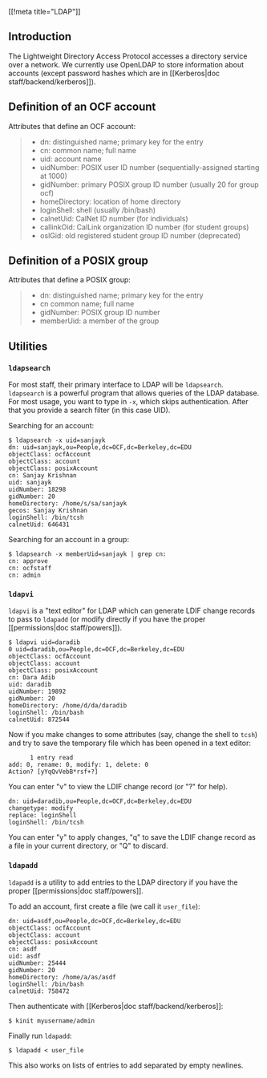 [[!meta title="LDAP"]]

## Introduction
The Lightweight Directory Access Protocol accesses a directory service over a network. We currently use OpenLDAP to store information about accounts (except password hashes which are in [[Kerberos|doc staff/backend/kerberos]]).

## Definition of an OCF account

Attributes that define an OCF account:

> * dn: distinguished name; primary key for the entry
> * cn: common name; full name
> * uid: account name
> * uidNumber: POSIX user ID number (sequentially-assigned starting at 1000)
> * gidNumber: primary POSIX group ID number (usually 20 for group ocf)
> * homeDirectory: location of home directory
> * loginShell: shell (usually /bin/bash)
> * calnetUid: CalNet ID number (for individuals)
> * callinkOid: CalLink organization ID number (for student groups)
> * oslGid: old registered student group ID number (deprecated)


## Definition of a POSIX group

Attributes that define a POSIX group:

> * dn: distinguished name; primary key for the entry
> * cn common name; full name
> * gidNumber: POSIX group ID number
> * memberUid: a member of the group

## Utilities

### `ldapsearch`

For most staff, their primary interface to LDAP will be `ldapsearch`. `ldapsearch` is a powerful program that allows queries of the LDAP database. For most usage, you want to type in `-x`, which skips authentication. After that you provide a search filter (in this case UID).

Searching for an account:

    $ ldapsearch -x uid=sanjayk
    dn: uid=sanjayk,ou=People,dc=OCF,dc=Berkeley,dc=EDU
    objectClass: ocfAccount
    objectClass: account
    objectClass: posixAccount
    cn: Sanjay Krishnan
    uid: sanjayk
    uidNumber: 18298
    gidNumber: 20
    homeDirectory: /home/s/sa/sanjayk
    gecos: Sanjay Krishnan
    loginShell: /bin/tcsh
    calnetUid: 646431

Searching for an account in a group:

    $ ldapsearch -x memberUid=sanjayk | grep cn:
    cn: approve
    cn: ocfstaff
    cn: admin

### `ldapvi`

`ldapvi` is a "text editor" for LDAP which can generate LDIF change records to pass to `ldapadd` (or modify directly if you have the proper [[permissions|doc staff/powers]]).

    $ ldapvi uid=daradib
    0 uid=daradib,ou=People,dc=OCF,dc=Berkeley,dc=EDU
    objectClass: ocfAccount
    objectClass: account
    objectClass: posixAccount
    cn: Dara Adib
    uid: daradib
    uidNumber: 19892
    gidNumber: 20
    homeDirectory: /home/d/da/daradib
    loginShell: /bin/bash
    calnetUid: 872544

Now if you make changes to some attributes (say, change the shell to `tcsh`) and try to save the temporary file which has been opened in a text editor:

          1 entry read
    add: 0, rename: 0, modify: 1, delete: 0
    Action? [yYqQvVebB*rsf+?]

You can enter "v" to view the LDIF change record (or "?" for help).

    dn: uid=daradib,ou=People,dc=OCF,dc=Berkeley,dc=EDU
    changetype: modify
    replace: loginShell
    loginShell: /bin/tcsh

You can enter "y" to apply changes, "q" to save the LDIF change record as a file in your current directory, or "Q" to discard.

### `ldapadd`

`ldapadd` is a utility to add entries to the LDAP directory if you have the proper [[permissions|doc staff/powers]].

To add an account, first create a file (we call it `user_file`):

    dn: uid=asdf,ou=People,dc=OCF,dc=Berkeley,dc=EDU
    objectClass: ocfAccount
    objectClass: account
    objectClass: posixAccount
    cn: asdf
    uid: asdf
    uidNumber: 25444
    gidNumber: 20
    homeDirectory: /home/a/as/asdf
    loginShell: /bin/bash
    calnetUid: 758472

Then authenticate with [[Kerberos|doc staff/backend/kerberos]]:

    $ kinit myusername/admin

Finally run `ldapadd`:

    $ ldapadd < user_file

This also works on lists of entries to add separated by empty newlines.
